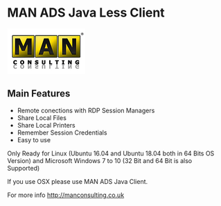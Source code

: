# MAN ADS Java Less Client

![Man Consulting Logo](https://github.com/bacgroup/man_ovd_client/raw/develop/manconsultinglogo.png)

## Main Features

* Remote conections with RDP Session Managers
* Share Local Files
* Share Local Printers
* Remember Session Credentials
* Easy to use

Only Ready for Linux (Ubuntu 16.04 and Ubuntu 18.04 both in 64 Bits OS Version) and Microsoft Windows 7 to 10 (32 Bit and 64  Bit is also Supported)

If you use OSX please use MAN ADS Java Client.

For more info http://manconsulting.co.uk
